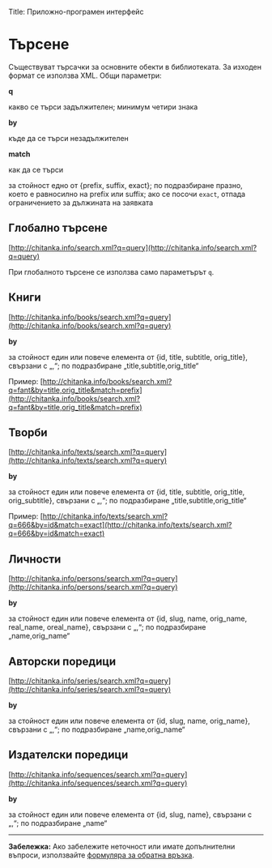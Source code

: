 Title: Приложно-програмен интерфейс

# Търсене
Съществуват търсачки за основните обекти в библиотеката. За изходен формат се използва XML.
Общи параметри:

__q__

какво се търси 
задължителен; минимум четири знака
 
__by__

къде да се търси 
незадължителен 

__match__

как да се търси

за стойност едно от {prefix, suffix, exact}; по подразбиране празно, което е равносилно на prefix или suffix; ако се посочи `exact`, отпада ограничението за дължината на заявката

## Глобално търсене
[http://chitanka.info/search.xml?q=query](http://chitanka.info/search.xml?q=query)

При глобалното търсене се използва само параметърът `q`.

## Книги
[http://chitanka.info/books/search.xml?q=query](http://chitanka.info/books/search.xml?q=query)

__by__

за стойност един или повече елемента от {id, title, subtitle, orig_title}, свързани с „,“; по подразбиране „title,subtitle,orig_title“ 

Пример: [http://chitanka.info/books/search.xml?q=fant&by=title,orig_title&match=prefix](http://chitanka.info/books/search.xml?q=fant&by=title,orig_title&match=prefix)

## Творби
[http://chitanka.info/texts/search.xml?q=query](http://chitanka.info/texts/search.xml?q=query)

__by__

за стойност един или повече елемента от {id, title, subtitle, orig_title, orig_subtitle}, свързани с „,“; по подразбиране „title,subtitle,orig_title“ 

Пример: [http://chitanka.info/texts/search.xml?q=666&by=id&match=exact](http://chitanka.info/texts/search.xml?q=666&by=id&match=exact)

## Личности
[http://chitanka.info/persons/search.xml?q=query](http://chitanka.info/persons/search.xml?q=query)

__by__

за стойност един или повече елемента от {id, slug, name, orig_name, real_name, oreal_name}, свързани с „,“; по подразбиране „name,orig_name“

## Авторски поредици
[http://chitanka.info/series/search.xml?q=query](http://chitanka.info/series/search.xml?q=query)

__by__

за стойност един или повече елемента от {id, slug, name, orig_name}, свързани с „,“; по подразбиране „name,orig_name“

## Издателски поредици
[http://chitanka.info/sequences/search.xml?q=query](http://chitanka.info/sequences/search.xml?q=query)

__by__

за стойност един или повече елемента от {id, slug, name}, свързани с „,“; по подразбиране „name“


---------------------
__Забележка:__ Ако забележите неточност или имате допълнителни въпроси, използвайте [формуляра за обратна връзка](http://chitanka.info/feedback).
